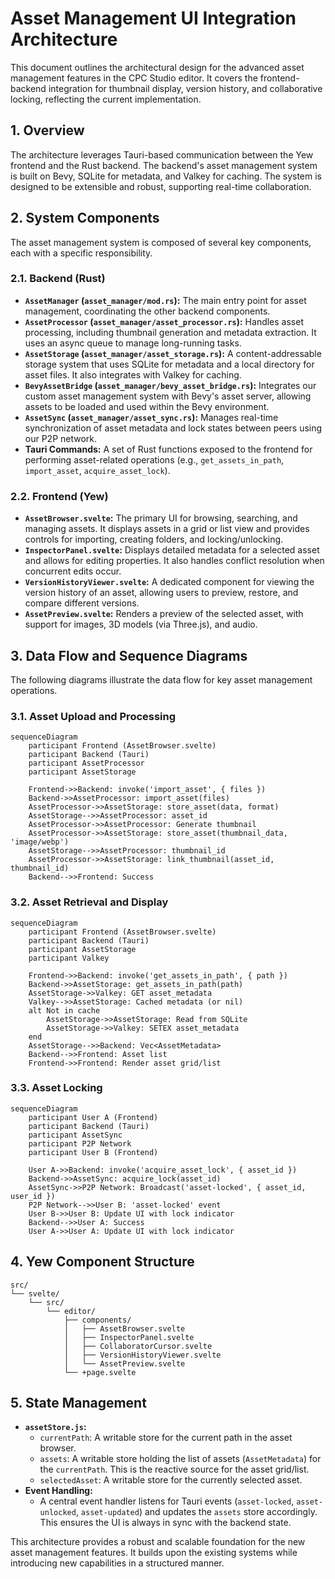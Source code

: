 # Asset Management UI Integration Architecture

This document outlines the architectural design for the advanced asset management features in the CPC Studio editor. It covers the frontend-backend integration for thumbnail display, version history, and collaborative locking, reflecting the current implementation.

## 1. Overview

The architecture leverages Tauri-based communication between the Yew frontend and the Rust backend. The backend's asset management system is built on Bevy, SQLite for metadata, and Valkey for caching. The system is designed to be extensible and robust, supporting real-time collaboration.

## 2. System Components

The asset management system is composed of several key components, each with a specific responsibility.

### 2.1. Backend (Rust)

*   **`AssetManager` (`asset_manager/mod.rs`):** The main entry point for asset management, coordinating the other backend components.
*   **`AssetProcessor` (`asset_manager/asset_processor.rs`):** Handles asset processing, including thumbnail generation and metadata extraction. It uses an async queue to manage long-running tasks.
*   **`AssetStorage` (`asset_manager/asset_storage.rs`):** A content-addressable storage system that uses SQLite for metadata and a local directory for asset files. It also integrates with Valkey for caching.
*   **`BevyAssetBridge` (`asset_manager/bevy_asset_bridge.rs`):** Integrates our custom asset management system with Bevy's asset server, allowing assets to be loaded and used within the Bevy environment.
*   **`AssetSync` (`asset_manager/asset_sync.rs`):** Manages real-time synchronization of asset metadata and lock states between peers using our P2P network.
*   **Tauri Commands:** A set of Rust functions exposed to the frontend for performing asset-related operations (e.g., `get_assets_in_path`, `import_asset`, `acquire_asset_lock`).

### 2.2. Frontend (Yew)

*   **`AssetBrowser.svelte`:** The primary UI for browsing, searching, and managing assets. It displays assets in a grid or list view and provides controls for importing, creating folders, and locking/unlocking.
*   **`InspectorPanel.svelte`:** Displays detailed metadata for a selected asset and allows for editing properties. It also handles conflict resolution when concurrent edits occur.
*   **`VersionHistoryViewer.svelte`:** A dedicated component for viewing the version history of an asset, allowing users to preview, restore, and compare different versions.
*   **`AssetPreview.svelte`:** Renders a preview of the selected asset, with support for images, 3D models (via Three.js), and audio.

## 3. Data Flow and Sequence Diagrams

The following diagrams illustrate the data flow for key asset management operations.

### 3.1. Asset Upload and Processing

```mermaid
sequenceDiagram
    participant Frontend (AssetBrowser.svelte)
    participant Backend (Tauri)
    participant AssetProcessor
    participant AssetStorage

    Frontend->>Backend: invoke('import_asset', { files })
    Backend->>AssetProcessor: import_asset(files)
    AssetProcessor->>AssetStorage: store_asset(data, format)
    AssetStorage-->>AssetProcessor: asset_id
    AssetProcessor->>AssetProcessor: Generate thumbnail
    AssetProcessor->>AssetStorage: store_asset(thumbnail_data, 'image/webp')
    AssetStorage-->>AssetProcessor: thumbnail_id
    AssetProcessor->>AssetStorage: link_thumbnail(asset_id, thumbnail_id)
    Backend-->>Frontend: Success
```

### 3.2. Asset Retrieval and Display

```mermaid
sequenceDiagram
    participant Frontend (AssetBrowser.svelte)
    participant Backend (Tauri)
    participant AssetStorage
    participant Valkey

    Frontend->>Backend: invoke('get_assets_in_path', { path })
    Backend->>AssetStorage: get_assets_in_path(path)
    AssetStorage->>Valkey: GET asset_metadata
    Valkey-->>AssetStorage: Cached metadata (or nil)
    alt Not in cache
        AssetStorage->>AssetStorage: Read from SQLite
        AssetStorage->>Valkey: SETEX asset_metadata
    end
    AssetStorage-->>Backend: Vec<AssetMetadata>
    Backend-->>Frontend: Asset list
    Frontend->>Frontend: Render asset grid/list
```

### 3.3. Asset Locking

```mermaid
sequenceDiagram
    participant User A (Frontend)
    participant Backend (Tauri)
    participant AssetSync
    participant P2P Network
    participant User B (Frontend)

    User A->>Backend: invoke('acquire_asset_lock', { asset_id })
    Backend->>AssetSync: acquire_lock(asset_id)
    AssetSync->>P2P Network: Broadcast('asset-locked', { asset_id, user_id })
    P2P Network-->>User B: 'asset-locked' event
    User B->>User B: Update UI with lock indicator
    Backend-->>User A: Success
    User A->>User A: Update UI with lock indicator
```

## 4. Yew Component Structure

```
src/
└── svelte/
    └── src/
        └── editor/
            ├── components/
            │   ├── AssetBrowser.svelte
            │   ├── InspectorPanel.svelte
            │   ├── CollaboratorCursor.svelte
            │   ├── VersionHistoryViewer.svelte
            │   └── AssetPreview.svelte
            └── +page.svelte
```

## 5. State Management

*   **`assetStore.js`:**
    *   `currentPath`: A writable store for the current path in the asset browser.
    *   `assets`: A writable store holding the list of assets (`AssetMetadata`) for the `currentPath`. This is the reactive source for the asset grid/list.
    *   `selectedAsset`: A writable store for the currently selected asset.
*   **Event Handling:**
    *   A central event handler listens for Tauri events (`asset-locked`, `asset-unlocked`, `asset-updated`) and updates the `assets` store accordingly. This ensures the UI is always in sync with the backend state.

This architecture provides a robust and scalable foundation for the new asset management features. It builds upon the existing systems while introducing new capabilities in a structured manner.